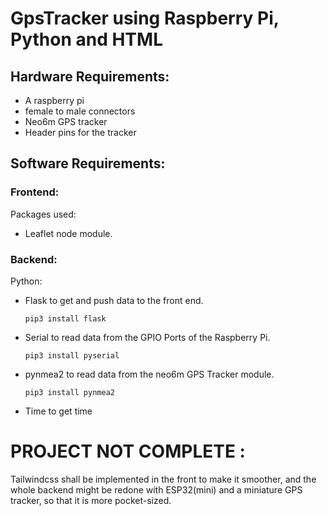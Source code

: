 # GpsTracker using Raspberry Pi, Python and HTML

## Hardware Requirements:
- A raspberry pi
- female to male connectors
- Neo6m GPS tracker
- Header pins for the tracker

## Software Requirements:    
### Frontend: 
Packages used:
- Leaflet node module.

### Backend: 
Python: 
- Flask to get and push data to the front end.

   ``` pip3 install flask ```
- Serial to read data from the GPIO Ports of the Raspberry Pi.

  ```pip3 install pyserial```
- pynmea2 to read data from the neo6m GPS Tracker module.

  ```pip3 install pynmea2```
- Time to get time

# PROJECT NOT COMPLETE :
  Tailwindcss shall be implemented in the front to make it smoother, and the whole backend might be redone with ESP32(mini) and a miniature GPS tracker,
  so that it is more pocket-sized.
  
